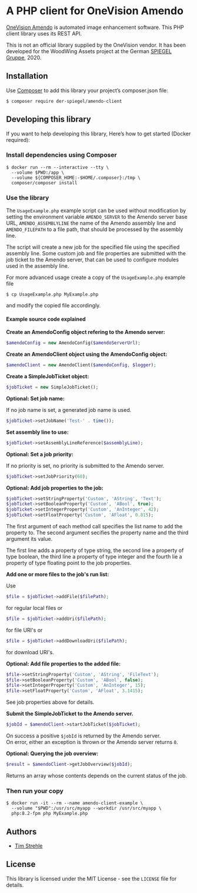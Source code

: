 # A PHP client for OneVision Amendo

[OneVision Amendo](https://www.onevision.com/solutions/image-editing/amendo/)
is automated image enhancement software.
This PHP client library uses its REST API.

This is not an official library supplied by the OneVision vendor.
It has been developed for the WoodWing Assets project at the German
[SPIEGEL Gruppe](https://www.spiegelgruppe.de), 2020.

## Installation

Use [Composer](https://getcomposer.org/) to add this library your project’s
composer.json file:

```
$ composer require der-spiegel/amendo-client
```

## Developing this library

If you want to help developing this library, Here’s how to get started
(Docker required):

### Install dependencies using Composer

```
$ docker run --rm --interactive --tty \
  --volume $PWD:/app \
  --volume ${COMPOSER_HOME:-$HOME/.composer}:/tmp \
  composer/composer install
```

### Use the library

The `UsageExample.php` example script can be used without modification by
setting the environment variable `AMENDO_SERVER` to the Amendo server
base URL, `AMENDO_ASSEMBLYLINE` the name of the Amendo assembly line and
`AMENDO_FILEPATH` to a file path, that should be processed by the
assembly line.

The script will create a new job for the specified file using the specified
assembly line. Some custom job and file properties are submitted with the
job ticket to the Amendo server, that can be used to configure modules
used in the assembly line.

For more advanced usage create a copy of the
`UsageExample.php` example file

`$ cp UsageExample.php MyExample.php`

and modify the copied file accordingly.

#### Example source code explained

**Create an AmendoConfig object refering to the Amendo server:**

```php
$amendoConfig = new AmendoConfig($amendoServerUrl);
```

**Create an AmendoClient object using the AmendoConfig object:**

```php
$amendoClient = new AmendoClient($amendoConfig, $logger);
```

**Create a SimpleJobTicket object:**

```php
$jobTicket = new SimpleJobTicket();
```

**Optional: Set job name:**

If no job name is set, a generated job name is used.

```php
$jobTicket->setJobName('Test-' . time());
```

**Set assembly line to use:**

```php
$jobTicket->setAssemblyLineReference($assemblyLine);
```

**Optional: Set a job priority:**

If no priority is set, no priority is submitted to the Amendo server.

```php
$jobTicket->setJobPriority(60);
```

**Optional: Add job properties to the job:**

```php
$jobTicket->setStringProperty('Custom', 'AString', 'Text');
$jobTicket->setBooleanProperty('Custom', 'ABool', true);
$jobTicket->setIntegerProperty('Custom', 'AnInteger', 42);
$jobTicket->setFloatProperty('Custom', 'AFloat', 0.815);
```

The first argument of each method call specifies the list name to add the
property to. The second argument secifies the property name and the third
argument its value.

The first line adds a property of type string, the second line a property of
type boolean, the third line a property of type integer and the fourth lie
a property of type floating point to the job properties.

**Add one or more files to the job's run list:**

Use

```php
$file = $jobTicket->addFile($filePath);
```

for regular local files or

```php
$file = $jobTicket->addUri($filePath);
```

for file URI's or

```php
$file = $jobTicket->addDownloadUri($filePath);
```

for download URI's.

**Optional: Add file properties to the added file:**

```php
$file->setStringProperty('Custom', 'AString', 'FileText');
$file->setBooleanProperty('Custom', 'ABool', false);
$file->setIntegerProperty('Custom', 'AnInteger', 15);
$file->setFloatProperty('Custom', 'AFloat', 3.1415);
```

See job properties above for details.

**Submit the SimpleJobTicket to the Amendo server.**

```php
$jobId = $amendoClient->startJobTicket($jobTicket);
```

On success a positive `$jobId` is returned by the Amendo server.  
On error, either an exception is thrown or the Amendo server returns `0`.

**Optional: Querying the job overview:**
```php
$result = $amendoClient->getJobOverview($jobId);
```

Returns an array whose contents depends on the current status of the job.

### Then run your copy

```
$ docker run -it --rm --name amendo-client-example \
  --volume "$PWD":/usr/src/myapp --workdir /usr/src/myapp \
  php:8.2-fpm php MyExample.php
```

## Authors

* [Tim Strehle](https://github.com/tistre)

## License

This library is licensed under the MIT License - see the `LICENSE` file for
details.

